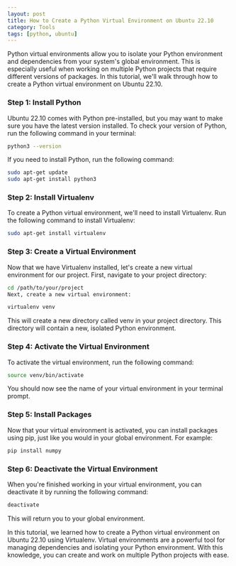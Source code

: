 ```yaml
---
layout: post
title: How to Create a Python Virtual Environment on Ubuntu 22.10
category: Tools
tags: [python, ubuntu]
---
```


Python virtual environments allow you to isolate your Python environment and dependencies from your system's global environment. This is especially useful when working on multiple Python projects that require different versions of packages. In this tutorial, we'll walk through how to create a Python virtual environment on Ubuntu 22.10.

### Step 1: Install Python

Ubuntu 22.10 comes with Python pre-installed, but you may want to make sure you have the latest version installed. To check your version of Python, run the following command in your terminal:


```bash
python3 --version
```
If you need to install Python, run the following command:

```bash
sudo apt-get update
sudo apt-get install python3
```
### Step 2: Install Virtualenv

To create a Python virtual environment, we'll need to install Virtualenv. Run the following command to install Virtualenv:


```bash
sudo apt-get install virtualenv
```
### Step 3: Create a Virtual Environment

Now that we have Virtualenv installed, let's create a new virtual environment for our project. First, navigate to your project directory:


```bash
cd /path/to/your/project
Next, create a new virtual environment:
```

```bash
virtualenv venv
```
This will create a new directory called venv in your project directory. This directory will contain a new, isolated Python environment.

### Step 4: Activate the Virtual Environment

To activate the virtual environment, run the following command:

```bash
source venv/bin/activate
```
You should now see the name of your virtual environment in your terminal prompt.

### Step 5: Install Packages

Now that your virtual environment is activated, you can install packages using pip, just like you would in your global environment. For example:

```bash
pip install numpy
```
### Step 6: Deactivate the Virtual Environment

When you're finished working in your virtual environment, you can deactivate it by running the following command:

```bash
deactivate
```
This will return you to your global environment.

In this tutorial, we learned how to create a Python virtual environment on Ubuntu 22.10 using Virtualenv. Virtual environments are a powerful tool for managing dependencies and isolating your Python environment. With this knowledge, you can create and work on multiple Python projects with ease.